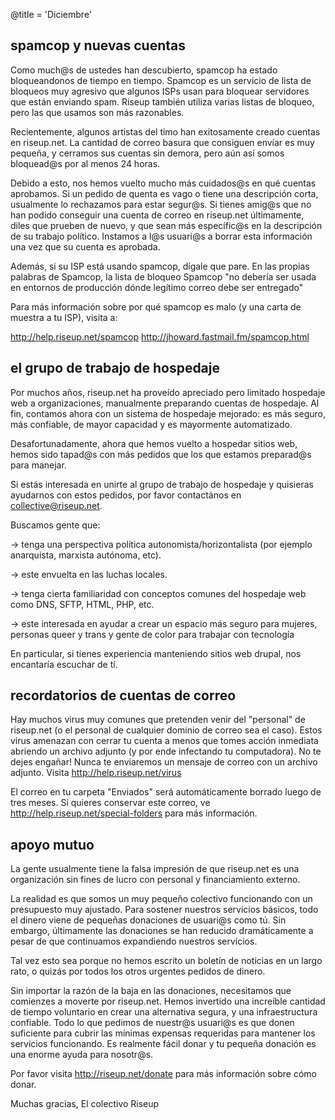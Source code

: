 @title = 'Diciembre'

## spamcop y nuevas cuentas

Como much@s de ustedes han descubierto, spamcop ha estado bloqueandonos
de tiempo en tiempo. Spamcop es un servicio de lista de bloqueos muy
agresivo que algunos ISPs usan para bloquear servidores que están
enviando spam. Riseup también utiliza varias listas de bloqueo, pero las
que usamos son más razonables.

Recientemente, algunos artistas del timo han exitosamente creado cuentas
en riseup.net. La cantidad de correo basura que consiguen envíar es muy
pequeña, y cerramos sus cuentas sin demora, pero aún así somos
bloquead@s por al menos 24 horas.

Debido a esto, nos hemos vuelto mucho más cuidados@s en qué cuentas
aprobamos. Si un pedido de quenta es vago o tiene una descripción corta,
usualmente lo rechazamos para estar segur@s. Si tienes amig@s que no han
podido conseguir una cuenta de correo en riseup.net últimamente, diles
que prueben de nuevo, y que sean más específic@s en la descripción de su
trabajo político. Instamos a l@s usuari@s a borrar esta información una
vez que su cuenta es aprobada.

Además, si su ISP está usando spamcop, dígale que pare. En las propias
palabras de Spamcop, la lista de bloqueo Spamcop "no debería ser usada
en entornos de producción dónde legítimo correo debe ser entregado"

Para más información sobre por qué spamcop es malo (y una carta de
muestra a tu ISP), visita a:

http://help.riseup.net/spamcop
http://jhoward.fastmail.fm/spamcop.html

## el grupo de trabajo de hospedaje

Por muchos años, riseup.net ha proveído apreciado pero limitado
hospedaje web a organizaciones, manualmente preparando cuentas de
hospedaje. Al fin, contamos ahora con un sistema de hospedaje mejorado:
es más seguro, más confiable, de mayor capacidad y es mayormente
automatizado.

Desafortunadamente, ahora que hemos vuelto a hospedar sitios web, hemos
sido tapad@s con más pedidos que los que estamos preparad@s para manejar.

Si estás interesada en unirte al grupo de trabajo de hospedaje y
quisieras ayudarnos con estos pedidos, por favor contactános en
collective@riseup.net.

Buscamos gente que:

-> tenga una perspectiva política autonomista/horizontalista (por
ejemplo anarquista, marxista autónoma, etc).

-> este envuelta en las luchas locales.

-> tenga cierta familiaridad con conceptos comunes del hospedaje web
como DNS, SFTP, HTML, PHP, etc.

-> este interesada en ayudar a crear un espacio más seguro para mujeres,
personas queer y trans y gente de color para trabajar con tecnología

En particular, si tienes experiencia manteniendo sitios web drupal, nos
encantaría escuchar de tí.

## recordatorios de cuentas de correo

Hay muchos virus muy comunes que pretenden venir del "personal" de
riseup.net (o el personal de cualquier dominio de correo sea el caso).
Estos virus amenazan con cerrar tu cuenta a menos que tomes acción
inmediata abriendo un archivo adjunto (y por ende infectando tu
computadora). No te dejes engañar! Nunca te enviaremos un mensaje de
correo con un archivo adjunto.
Visita http://help.riseup.net/virus

El correo en tu carpeta "Enviados" será automáticamente borrado luego de
tres meses. Si quieres conservar  este correo, ve
http://help.riseup.net/special-folders para más información.


## apoyo mutuo

La gente usualmente tiene la falsa impresión de que riseup.net es una
organización sin fines de lucro con personal y financiamiento externo.

La realidad es que somos un muy pequeño colectivo funcionando con un
presupuesto muy ajustado. Para sostener nuestros servicios básicos, todo
el dinero viene de pequeñas donaciones de usuari@s como tú. Sin embargo,
últimamente las donaciones se han reducido dramáticamente a pesar de que
continuamos expandiendo nuestros servicios.

Tal vez esto sea porque no hemos escrito un boletín de noticias en un
largo rato, o quizás por todos los otros urgentes pedidos de dinero.

Sin importar la razón de la baja en las donaciones, necesitamos que
comienzes a moverte por riseup.net. Hemos invertido una increíble
cantidad de tiempo voluntario en crear una alternativa segura, y una
infraestructura confiable. Todo lo que pedimos de nuestr@s usuari@s es
que donen suficiente para cubrir las mínimas expensas requeridas para
mantener los servicios funcionando. Es realmente fácil donar y tu
pequeña donación es una enorme ayuda para nosotr@s.

Por favor visita http://riseup.net/donate para más información sobre
cómo donar.

Muchas gracias,
El colectivo Riseup
